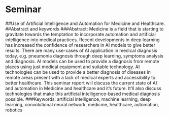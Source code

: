 # Seminar
##Use of Artificial Intelligence and Automation for Medicine and Healthcare.
##Abstract and keywords
###Abstract:
Medicine is a field that is starting to gravitate towards the temptation to incorporate
automation and artificial intelligence into medical practices. Recent developments in deep
learning has increased the confidence of researchers in AI models to give better results. There are
many use-cases of AI application in medical diagnosis today, e.g. pneumonia diagnosis through
deep learning, symptoms analysis and diagnosis. AI models can be used to provide a diagnosis
from remote places using just medical equipment and suitable technology.
AI technologies can be used to provide a better diagnosis of diseases in remote areas
present with a lack of medical experts and accessibility to better healthcare. This seminar report
will discuss the current state of AI and automation in Medicine and healthcare and it’s future.
It’ll also discuss technologies that make this artificial intelligence-based medical diagnosis
possible.
###Keywords:
artificial intelligence, machine learning, deep learning, convolutional neural network,
medicine, healthcare, automation, robotics
